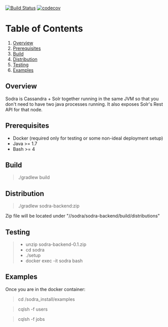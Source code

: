 [![Build Status](https://travis-ci.org/redragons/sodra.svg?branch=master)](https://travis-ci.org/redragons/sodra)
[![codecov](https://codecov.io/gh/redragons/sodra/branch/master/graph/badge.svg)](https://codecov.io/gh/redragons/sodra)

# Table of Contents
1. [Overview](#overview)
2. [Prerequisites](#prerequisites)
3. [Build](#build)
4. [Distribution](#distribution)
5. [Testing](#testing)
6. [Examples](#examples)

## Overview

Sodra is Cassandra + Solr together running in the same JVM so that you don't need to have two java processes running. It also exposes Solr's Rest API for that node.

## Prerequisites

* Docker (required only for testing or some non-ideal deployment setup)
* Java >= 1.7
* Bash >= 4

## Build

> ./gradlew build

## Distribution

> ./gradlew sodra-backend:zip

Zip file will be located under "//sodra/sodra-backend/build/distributions"

## Testing

> * unzip sodra-backend-0.1.zip
> * cd sodra
> * ./setup
> * docker exec -it sodra bash

## Examples

Once you are in the docker container:

> cd /sodra_install/examples

> cqlsh -f users

> cqlsh -f jobs
